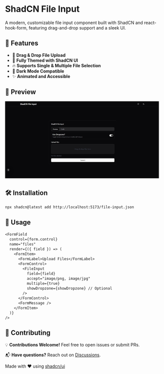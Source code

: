
# ShadCN File Input  

A modern, customizable file input component built with ShadCN and react-hook-form, featuring drag-and-drop support and a sleek UI.

## 🚀 Features  

- 📂 **Drag & Drop File Upload**  
- 🎨 **Fully Themed with ShadCN UI**  
- 🔥 **Supports Single & Multiple File Selection**  
- 🌙 **Dark Mode Compatible**  
- ✨ **Animated and Accessible**  

## 📸 Preview  

![ShadCN File Input Demo](/example/public/demo.jpeg)  

## 🛠 Installation  

```sh
npx shadcn@latest add http://localhost:5173/file-input.json
```  

## 🔧 Usage  

```tsx
<FormField
  control={form.control}
  name="files"
  render={({ field }) => (
    <FormItem>
      <FormLabel>Upload Files</FormLabel>
      <FormControl>
        <FileInput
          field={field}
          accept="image/png, image/jpg"
          multiple={true}
          showDropzone={showDropzone} // Optional
        />
      </FormControl>
      <FormMessage />
    </FormItem>
  )}
/>
```  

## 🤝 Contributing  

💡 **Contributions Welcome!** Feel free to open issues or submit PRs.  

📬 **Have questions?** Reach out on [Discussions](https://github.com/yourgithub/shadcn-file-input/discussions).  

Made with ❤️ using [shadcn/ui](https://ui.shadcn.com)  
